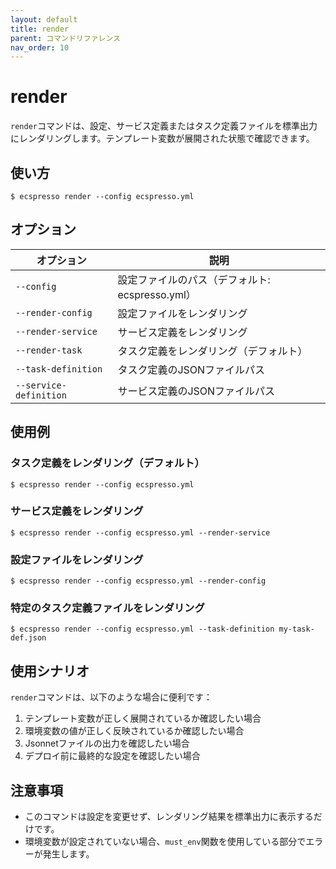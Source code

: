 ```yaml
---
layout: default
title: render
parent: コマンドリファレンス
nav_order: 10
---
```


# render

`render`コマンドは、設定、サービス定義またはタスク定義ファイルを標準出力にレンダリングします。テンプレート変数が展開された状態で確認できます。

## 使い方

```console
$ ecspresso render --config ecspresso.yml
```

## オプション

| オプション | 説明 |
|------------|------|
| `--config` | 設定ファイルのパス（デフォルト: ecspresso.yml） |
| `--render-config` | 設定ファイルをレンダリング |
| `--render-service` | サービス定義をレンダリング |
| `--render-task` | タスク定義をレンダリング（デフォルト） |
| `--task-definition` | タスク定義のJSONファイルパス |
| `--service-definition` | サービス定義のJSONファイルパス |

## 使用例

### タスク定義をレンダリング（デフォルト）

```console
$ ecspresso render --config ecspresso.yml
```

### サービス定義をレンダリング

```console
$ ecspresso render --config ecspresso.yml --render-service
```

### 設定ファイルをレンダリング

```console
$ ecspresso render --config ecspresso.yml --render-config
```

### 特定のタスク定義ファイルをレンダリング

```console
$ ecspresso render --config ecspresso.yml --task-definition my-task-def.json
```

## 使用シナリオ

`render`コマンドは、以下のような場合に便利です：

1. テンプレート変数が正しく展開されているか確認したい場合
2. 環境変数の値が正しく反映されているか確認したい場合
3. Jsonnetファイルの出力を確認したい場合
4. デプロイ前に最終的な設定を確認したい場合

## 注意事項

- このコマンドは設定を変更せず、レンダリング結果を標準出力に表示するだけです。
- 環境変数が設定されていない場合、`must_env`関数を使用している部分でエラーが発生します。
